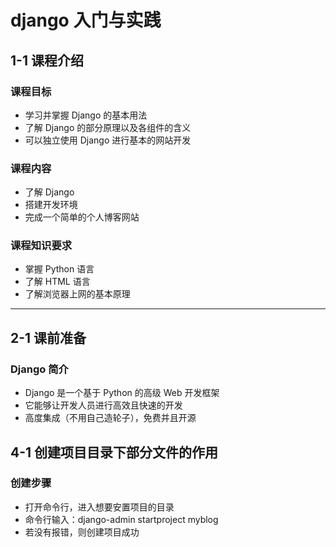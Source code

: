 # django 入门与实践

## 1-1 课程介绍

### 课程目标
* 学习并掌握 Django 的基本用法
* 了解 Django 的部分原理以及各组件的含义
* 可以独立使用 Django 进行基本的网站开发

### 课程内容
* 了解 Django
* 搭建开发环境
* 完成一个简单的个人博客网站

### 课程知识要求
* 掌握 Python 语言
* 了解 HTML 语言
* 了解浏览器上网的基本原理

---

## 2-1 课前准备

### Django 简介
* Django 是一个基于 Python 的高级 Web 开发框架
* 它能够让开发人员进行高效且快速的开发
* 高度集成（不用自己造轮子），免费并且开源

## 4-1 创建项目目录下部分文件的作用
### 创建步骤
* 打开命令行，进入想要安置项目的目录
* 命令行输入：django-admin startproject myblog
* 若没有报错，则创建项目成功
